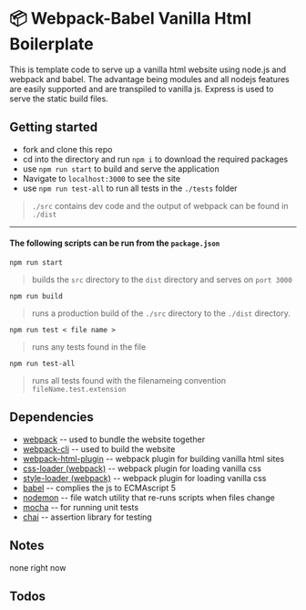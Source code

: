 # 📦 Webpack-Babel Vanilla Html Boilerplate

This is template code to serve up a vanilla html website using node.js and webpack and babel.  The advantage being modules and all nodejs features are easily supported and are transpiled to vanilla js. Express is used to serve the static build files.

## Getting started

* fork and clone this repo
* cd into the directory and run `npm i` to download the required packages
* use `npm run start` to build and serve the application 
* Navigate to `localhost:3000` to see the site
* use `npm run test-all` to run all tests in the `./tests` folder
  
> `./src` contains dev code and the output of webpack can be found in `./dist`

---

#### The following scripts can be run from the `package.json`

`npm run start`

> builds the `src` directory to the `dist` directory and serves on `port 3000`

`npm run build` 

>  runs a production build of the `./src` directory to the `./dist` directory.

`npm run test < file name >` 

> runs any tests found in the file

`npm run test-all` 

> runs all tests found with the filenameing convention `fileName.test.extension`

## Dependencies 

* [webpack](https://webpack.js.org/) -- used to bundle the website together
* [webpack-cli](https://webpack.js.org/api/cli/) -- used to build the website
* [webpack-html-plugin](https://webpack.js.org/plugins/html-webpack-plugin/) -- webpack plugin for building vanilla html sites
* [css-loader (webpack)](https://webpack.js.org/loaders/css-loader/) -- webpack plugin for loading vanilla css
* [style-loader (webpack)](https://webpack.js.org/loaders/style-loader/) -- webpack plugin for loading vanilla css
* [babel](https://babeljs.io/) -- complies the js to ECMAscript 5
* [nodemon](https://www.npmjs.com/package/nodemon) -- file watch utility that re-runs scripts when files change
* [mocha](https://mochajs.org/) -- for running unit tests
* [chai](https://www.chaijs.com/) -- assertion library for testing

## Notes

none right now 

## Todos
